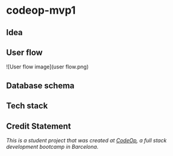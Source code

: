 # codeop-mvp1

## Idea

## User flow
![User flow image](user flow.png)
## Database schema

## Tech stack

## Credit Statement
_This is a student project that was created at [CodeOp](http://codeop.tech), a full stack development bootcamp in Barcelona._
